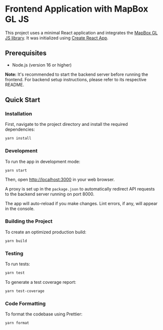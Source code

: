 # Frontend Application with MapBox GL JS

This project uses a minimal React application and integrates the [MapBox GL JS library](https://docs.mapbox.com/mapbox-gl-js/guides/). It was initialized using [Create React App](https://github.com/facebook/create-react-app).

## Prerequisites

- Node.js (version 16 or higher)

**Note:** It's recommended to start the backend server before running the frontend. For backend setup instructions, please refer to its respective README.

## Quick Start

### Installation

First, navigate to the project directory and install the required dependencies:

```bash
yarn install
```

### Development

To run the app in development mode:

```bash
yarn start
```

Then, open [http://localhost:3000](http://localhost:3000) in your web browser.

A proxy is set up in the `package.json` to automatically redirect API requests to the backend server running on port 8000.

The app will auto-reload if you make changes. Lint errors, if any, will appear in the console.

### Building the Project

To create an optimized production build:

```bash
yarn build
```

### Testing

To run tests:

```bash
yarn test
```

To generate a test coverage report:

```bash
yarn test-coverage
```

### Code Formatting

To format the codebase using Prettier:

```bash
yarn format
```
